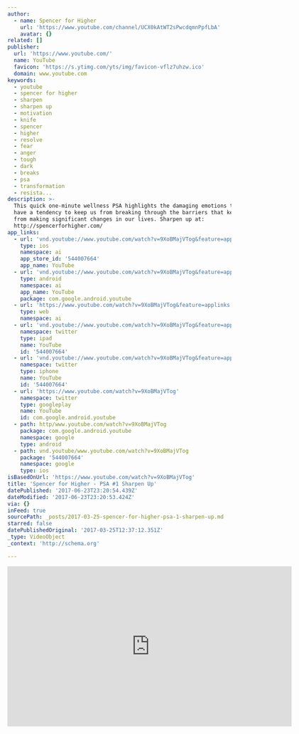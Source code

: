 ```yaml
---
author:
  - name: Spencer for Higher
    url: 'https://www.youtube.com/channel/UCX0kAtWT2sPwcdqmnPpfLbA'
    avatar: {}
related: []
publisher:
  url: 'https://www.youtube.com/'
  name: YouTube
  favicon: 'https://s.ytimg.com/yts/img/favicon-vflz7uhzw.ico'
  domain: www.youtube.com
keywords:
  - youtube
  - spencer for higher
  - sharpen
  - sharpen up
  - motivation
  - knife
  - spencer
  - higher
  - resolve
  - fear
  - anger
  - tough
  - dark
  - breaks
  - psa
  - transformation
  - resista...
description: >-
  This quick one-minute wellness PSA highlights the damaging emotions that can
  have a tendency to keep us from breaking through the barriers that keep us
  from making significant changes in our lives. Sharpen up at:
  http://spencerforhigher.com/
app_links:
  - url: 'vnd.youtube://www.youtube.com/watch?v=9XoBMajVTog&feature=applinks'
    type: ios
    namespace: ai
    app_store_id: '544007664'
    app_name: YouTube
  - url: 'vnd.youtube://www.youtube.com/watch?v=9XoBMajVTog&feature=applinks'
    type: android
    namespace: ai
    app_name: YouTube
    package: com.google.android.youtube
  - url: 'https://www.youtube.com/watch?v=9XoBMajVTog&feature=applinks'
    type: web
    namespace: ai
  - url: 'vnd.youtube://www.youtube.com/watch?v=9XoBMajVTog&feature=applinks'
    namespace: twitter
    type: ipad
    name: YouTube
    id: '544007664'
  - url: 'vnd.youtube://www.youtube.com/watch?v=9XoBMajVTog&feature=applinks'
    namespace: twitter
    type: iphone
    name: YouTube
    id: '544007664'
  - url: 'https://www.youtube.com/watch?v=9XoBMajVTog'
    namespace: twitter
    type: googleplay
    name: YouTube
    id: com.google.android.youtube
  - path: http/www.youtube.com/watch?v=9XoBMajVTog
    package: com.google.android.youtube
    namespace: google
    type: android
  - path: vnd.youtube/www.youtube.com/watch?v=9XoBMajVTog
    package: '544007664'
    namespace: google
    type: ios
isBasedOnUrl: 'https://www.youtube.com/watch?v=9XoBMajVTog'
title: 'Spencer for Higher - PSA #1 Sharpen Up'
datePublished: '2017-06-23T23:20:54.439Z'
dateModified: '2017-06-23T23:20:53.424Z'
via: {}
inFeed: true
sourcePath: _posts/2017-03-25-spencer-for-higher-psa-1-sharpen-up.md
starred: false
datePublishedOriginal: '2017-03-25T12:37:12.351Z'
_type: VideoObject
_context: 'http://schema.org'

---
```

<iframe src="https://cdn.embedly.com/widgets/media.html?src=https%3A%2F%2Fwww.youtube.com%2Fembed%2F9XoBMajVTog%3Ffeature%3Doembed&amp;url=http%3A%2F%2Fwww.youtube.com%2Fwatch%3Fv%3D9XoBMajVTog&amp;image=https%3A%2F%2Fi.ytimg.com%2Fvi%2F9XoBMajVTog%2Fhqdefault.jpg&amp;key=b7d04c9b404c499eba89ee7072e1c4f7&amp;type=text%2Fhtml&amp;schema=youtube" width="640" height="360" scrolling="no" frameborder="0" allowfullscreen="" style=""></iframe>